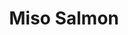 ---
title: "Miso Salmon"
type: "recipe"
tags: 
  - japanese
  - easy
  - baked
  - salmon
  - asian
source: "https://www.justonecookbook.com/miso-salmon/"
---